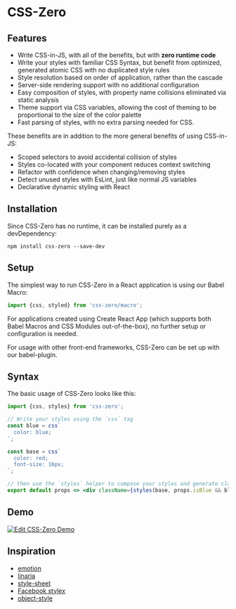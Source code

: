 # CSS-Zero

## Features

- Write CSS-in-JS, with all of the benefits, but with **zero runtime code**
- Write your styles with familiar CSS Syntax, but benefit from optimized, generated atomic CSS with no duplicated style rules
- Style resolution based on order of application, rather than the cascade
- Server-side rendering support with no additional configuration
- Easy composition of styles, with property name collisions eliminated via static analysis
- Theme support via CSS variables, allowing the cost of theming to be proportional to the size of the color palette
- Fast parsing of styles, with no extra parsing needed for CSS.

These benefits are in addition to the more general benefits of using CSS-in-JS:

- Scoped selectors to avoid accidental collision of styles
- Styles co-located with your component reduces context switching
- Refactor with confidence when changing/removing styles
- Detect unused styles with EsLint, just like normal JS variables
- Declarative dynamic styling with React

## Installation

Since CSS-Zero has no runtime, it can be installed purely as a devDependency:

```
npm install css-zero --save-dev
```

## Setup

The simplest way to run CSS-Zero in a React application is using our Babel Macro:

```jsx
import {css, styled} from 'css-zero/macro';
```

For applications created using Create React App (which supports both Babel Macros and CSS Modules out-of-the-box), no further setup or configuration is needed.

For usage with other front-end frameworks, CSS-Zero can be set up with our babel-plugin.

## Syntax

The basic usage of CSS-Zero looks like this:

```jsx
import {css, styles} from 'css-zero';

// Write your styles using the `css` tag
const blue = css`
  color: blue;
`;

const base = css`
  color: red;
  font-size: 16px;
`;

// then use the `styles` helper to compose your styles and generate class names
export default props => <div className={styles(base, props.isBlue && blue)} />;
```

## Demo

[![Edit CSS-Zero Demo](https://codesandbox.io/static/img/play-codesandbox.svg)](https://github.com/craigcav/css-zero/tree/master/example)

## Inspiration

- [emotion](https://emotion.sh/)
- [linaria](https://github.com/callstack/linaria)
- [style-sheet](https://github.com/giuseppeg/style-sheet)
- [Facebook stylex](https://www.youtube.com/watch?v=9JZHodNR184&list=PLPxbbTqCLbGHPxZpw4xj_Wwg8-fdNxJRh&index=3)
- [object-style](https://github.com/jxnblk/object-style)
